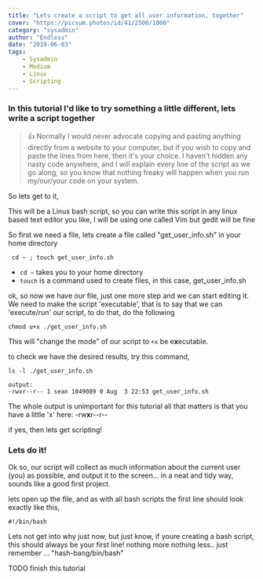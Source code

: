 ```yaml
---
title: "Lets create a script to get all user information, together"
cover: "https://picsum.photos/id/41/2500/1000"
category: "sysadmin"
author: "Endless"
date: "2019-06-03"
tags:
    - Sysadmin
    - Medium
    - Linux
    - Scripting
---
```



### In this tutorial I'd like to try something a little different, lets write a script together

> 👍 Normally I would never advocate copying and pasting anything directly from a website to your computer, but if you wish to copy and paste the lines from here, then it's your choice. I haven't hidden any nasty code anywhere, and I will explain every line of the script as we go along, so you know that nothing freaky will happen when you run my/our/your code on your system.

So lets get to it,

This will be a Linux bash script, so you can write this script in any linux based text editor you like, I will be using one called Vim but gedit will be fine

So first we need a file, lets create a file called "get_user_info.sh" in your home directory

```
 cd ~ ; touch get_user_info.sh
```

- `cd ~` takes you to your home directory
- `touch` is a command used to create files, in this case, get_user_info.sh

ok, so now we have our file, just one more step and we can start editing it. We need to make the script 'executable', that is to say that we can 'execute/run' our script, to do that, do the following

```
chmod u+x ./get_user_info.sh
```

This will "change the mode" of our script to `+x` be e**x**ecutable.

to check we have the desired results, try this command,

```
ls -l ./get_user_info.sh

output:
-rwxr--r-- 1 sean 1049089 0 Aug  3 22:53 get_user_info.sh
```

The whole output is unimportant for this tutorial all that matters is that you have a little 'x' here:  -rw**x**r--r--

if yes, then lets get scripting!

### Lets do it!
Ok so, our script will collect as much information about the current user (you) as possible, and output it to the screen... in a neat and tidy way, sounds like a good first project.

lets open up the file, and as with all bash scripts the first line should look exactly like this,

```
#!/bin/bash
```
Lets not get into why just now, but just know, if youre creating a bash script, this should always be your first line! nothing more nothing less..
just remember ... "hash-bang/bin/bash"

TODO finish this tutorial
